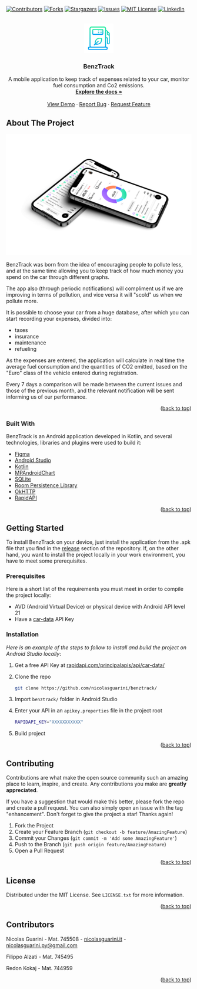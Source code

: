 <div id="top"></div>

[![Contributors][contributors-shield]][contributors-url]
[![Forks][forks-shield]][forks-url]
[![Stargazers][stars-shield]][stars-url]
[![Issues][issues-shield]][issues-url]
[![MIT License][license-shield]][license-url]
[![LinkedIn][linkedin-shield]][linkedin-url]

<!-- APP LOGO -->
<br />
<div align="center">
  <a href="https://github.com/nicolasguarini/benztrack">
    <img src="logo.png" alt="Logo" width="80" height="80">
  </a>

  <h3 align="center">BenzTrack</h3>

  <p align="center">
    A mobile application to keep track of expenses related to your car, monitor fuel consumption and Co2 emissions.
    <br />
    <a href="https://github.com/nicolasguarini/benztrack"><strong>Explore the docs »</strong></a>
    <br />
    <br />
    <a href="https://github.com/nicolasguarini/benztrack">View Demo</a>
    ·
    <a href="https://github.com/nicolasguarini/benztrack/issues">Report Bug</a>
    ·
    <a href="https://github.com/nicolasguarini/benztrack/issues">Request Feature</a>
  </p>
</div>

<!-- ABOUT THE PROJECT -->
## About The Project

[![Product Name Screen Shot][product-screenshot]](https://github.com/nicolasguarini/benztrack)

BenzTrack was born from the idea of encouraging people to pollute less, and at the same time allowing you to keep track of how much money you spend on the car through different graphs. 

The app also (through periodic notifications) will compliment us if we are improving in terms of pollution, and vice versa it will "scold" us when we pollute more.

It is possible to choose your car from a huge database, after which you can start recording your expenses, divided into:
- taxes
- insurance
- maintenance
- refueling

As the expenses are entered, the application will calculate in real time the average fuel consumption and the quantities of CO2 emitted, based on the "Euro" class of the vehicle entered during registration.

Every 7 days a comparison will be made between the current issues and those of the previous month, and the relevant notification will be sent informing us of our performance.

<p align="right">(<a href="#top">back to top</a>)</p>

### Built With

BenzTrack is an Android application developed in Kotlin, and several technologies, libraries and plugins were used to build it:

* [Figma](https://www.figma.com/)
* [Android Studio](https://developer.android.com/studio)
* [Kotlin](https://developer.android.com/kotlin)
* [MPAndroidChart](https://github.com/PhilJay/MPAndroidChart)
* [SQLite](https://www.sqlite.org/)
* [Room Persistence Library](https://developer.android.com/training/data-storage/room)
* [OkHTTP](https://square.github.io/okhttp/)
* [RapidAPI](https://rapidapi.com/principalapis/api/car-data/)


<p align="right">(<a href="#top">back to top</a>)</p>

<!-- GETTING STARTED -->
## Getting Started

To install BenzTrack on your device, just install the application from the .apk file that you find in the [release](https://github.com/nicolasguarini/benztrack/releases) section of the repository. 
If, on the other hand, you want to install the project locally in your work environment, you have to meet some prerequisites.

### Prerequisites

Here is a short list of the requirements you must meet in order to compile the project locally:
* AVD (Android Virtual Device) or physical device with Android API level 21
* Have a [car-data](https://rapidapi.com/principalapis/api/car-data/) API Key

### Installation

_Here is an example of the steps to follow to install and build the project on Android Studio locally_:

1. Get a free API Key at [rapidapi.com/principalapis/api/car-data/](https://rapidapi.com/principalapis/api/car-data/)

2. Clone the repo
   ```sh
   git clone https://github.com/nicolasguarini/benztrack/
   ```
   
3. Import `benztrack/` folder in Android Studio

4. Enter your API in an `apikey.properties` file in the project root
   ```sh
   RAPIDAPI_KEY="XXXXXXXXXXX"
   ```
5. Build project

<p align="right">(<a href="#top">back to top</a>)</p>

<!-- CONTRIBUTING -->
## Contributing

Contributions are what make the open source community such an amazing place to learn, inspire, and create. Any contributions you make are **greatly appreciated**.

If you have a suggestion that would make this better, please fork the repo and create a pull request. You can also simply open an issue with the tag "enhancement".
Don't forget to give the project a star! Thanks again!

1. Fork the Project
2. Create your Feature Branch (`git checkout -b feature/AmazingFeature`)
3. Commit your Changes (`git commit -m 'Add some AmazingFeature'`)
4. Push to the Branch (`git push origin feature/AmazingFeature`)
5. Open a Pull Request

<p align="right">(<a href="#top">back to top</a>)</p>


<!-- LICENSE -->
## License

Distributed under the MIT License. See `LICENSE.txt` for more information.

<p align="right">(<a href="#top">back to top</a>)</p>


<!-- CONTRIBUTORS -->
## Contributors

Nicolas Guarini - Mat. 745508 - [nicolasguarini.it](https://nicolasguarini.it) - nicolasguarini.py@gmail.com

Filippo Alzati - Mat. 745495

Redon Kokaj - Mat. 744959

<p align="right">(<a href="#top">back to top</a>)</p>

<!-- MARKDOWN LINKS & IMAGES -->
<!-- https://www.markdownguide.org/basic-syntax/#reference-style-links -->
[contributors-shield]: https://img.shields.io/github/contributors/nicolasguarini/BenzTrack.svg?style=for-the-badge
[contributors-url]: https://github.com/nicolasguarini/BenzTrack/graphs/contributors
[forks-shield]: https://img.shields.io/github/forks/nicolasguarini/BenzTrack.svg?style=for-the-badge
[forks-url]: https://github.com/nicolasguarini/BenzTrack/network/members
[stars-shield]: https://img.shields.io/github/stars/nicolasguarini/BenzTrack.svg?style=for-the-badge
[stars-url]: https://github.com/nicolasguarini/BenzTrack/stargazers
[issues-shield]: https://img.shields.io/github/issues/nicolasguarini/BenzTrack.svg?style=for-the-badge
[issues-url]: https://github.com/nicolasguarini/BenzTrack/issues
[license-shield]: https://img.shields.io/github/license/nicolasguarini/BenzTrack.svg?style=for-the-badge
[license-url]: https://github.com/nicolasguarini/BenzTrack/blob/master/LICENSE.txt
[linkedin-shield]: https://img.shields.io/badge/-LinkedIn-black.svg?style=for-the-badge&logo=linkedin&colorB=555
[linkedin-url]: [https://linkedin.com/in/othneildrew](https://www.linkedin.com/in/nicolas-guarini-b97539179/)
[product-screenshot]: mockup.png
